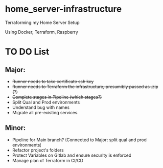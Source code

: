 # home_server-infrastructure
Terraforming my Home Server Setup

Using Docker, Terraform, Raspberry

# TO DO List

## Major:

- ~~Runner needs to take certificate ssh key~~
- ~~Runner needs to Terraform the infrastructure, presumibly passed as .zip (?)~~
- ~~Complete stages in Pipeline (which stages?)~~
- Split Qual and Prod environments
- Understand bug with names
- Migrate all pre-existing services

## Minor:
- Pipeline for Main branch? (Connected to Major: split qual and prod environments)
- Refactor project's folders
- Protect Variables on Gitlab and ensure security is enforced
- Manage plan of Terraform in CI/CD